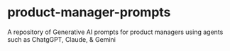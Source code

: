 # product-manager-prompts
A repository of Generative AI prompts for product managers using agents such as ChatgGPT, Claude, &amp; Gemini
